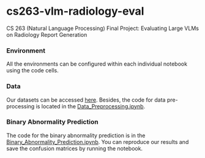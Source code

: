 # cs263-vlm-radiology-eval
CS 263 (Natural Language Processing) Final Project: Evaluating Large VLMs on Radiology Report Generation

### Environment
All the environments can be configured within each individual notebook using the code cells.

### Data
Our datasets can be accessed [here](https://github.com/iangalvez/cs263-vlm-radiology-eval/tree/main/MIMIC-CXR-filtered). Besides, the code for data pre-processing is located in the [Data_Preprocessing.ipynb](https://github.com/iangalvez/cs263-vlm-radiology-eval/blob/main/scripts/Data_Preprocessing.ipynb).

### Binary Abnormality Prediction
The code for the binary abnormality prediction is in the [Binary_Abnormality_Prediction.ipynb](https://github.com/iangalvez/cs263-vlm-radiology-eval/blob/main/scripts/Binary_Abnormality_Prediction.ipynb). You can reproduce our results and save the confusion matrices by running the notebook.

